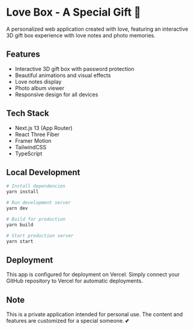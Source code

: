 # Love Box - A Special Gift 💝

A personalized web application created with love, featuring an interactive 3D gift box experience with love notes and photo memories.

## Features

- Interactive 3D gift box with password protection
- Beautiful animations and visual effects
- Love notes display
- Photo album viewer
- Responsive design for all devices

## Tech Stack

- Next.js 13 (App Router)
- React Three Fiber
- Framer Motion
- TailwindCSS
- TypeScript

## Local Development

```bash
# Install dependencies
yarn install

# Run development server
yarn dev

# Build for production
yarn build

# Start production server
yarn start
```

## Deployment

This app is configured for deployment on Vercel. Simply connect your GitHub repository to Vercel for automatic deployments.

## Note

This is a private application intended for personal use. The content and features are customized for a special someone. 💕
